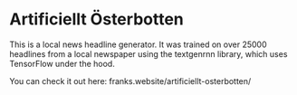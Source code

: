 # Artificiellt Österbotten

This is a local news headline generator. It was trained on over 25000 headlines from a local newspaper using the textgenrnn library, which uses TensorFlow under the hood.

You can check it out here:
franks.website/artificiellt-osterbotten/